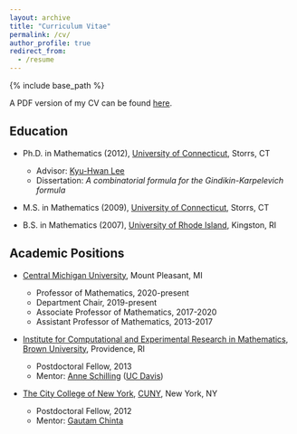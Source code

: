```yaml
---
layout: archive
title: "Curriculum Vitae"
permalink: /cv/
author_profile: true
redirect_from:
  - /resume
---
```


{% include base_path %}

A PDF version of my CV can be found [here](/files/cv_salisbury.pdf).

## Education

- Ph.D. in Mathematics (2012), [University of Connecticut](http://www.math.uconn.edu/), Storrs, CT
  * Advisor: [Kyu-Hwan Lee](http://www.math.uconn.edu/~khlee)
  * Dissertation: *A combinatorial formula for the Gindikin-Karpelevich formula*

- M.S. in Mathematics (2009), [University of Connecticut](http://www.math.uconn.edu/), Storrs, CT

- B.S. in Mathematics (2007), [University of Rhode Island](http://www.math.uri.edu/), Kingston, RI

## Academic Positions

- [Central Michigan University](http://www.cmich.edu/Pages/default.aspx), Mount Pleasant, MI
  * Professor of Mathematics, 2020-present
  * Department Chair, 2019-present
  * Associate Professor of Mathematics, 2017-2020
  * Assistant Professor of Mathematics, 2013-2017

- [Institute for Computational and Experimental Research in Mathematics](https://icerm.brown.edu), [Brown University](https://www.brown.edu), Providence, RI
  * Postdoctoral Fellow, 2013
  * Mentor: [Anne Schilling](https://www.math.ucdavis.edu/~anne/) ([UC Davis](https://www.math.ucdavis.edu))

- [The City College of New York](https://www.ccny.cuny.edu), [CUNY](https://www.cuny.edu), New York, NY
  * Postdoctoral Fellow, 2012
  * Mentor: [Gautam Chinta](https://chinta.ccny.cuny.edu)
